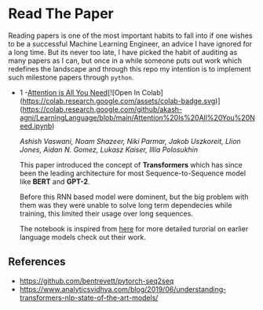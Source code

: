 # Read The Paper
Reading papers is one of the most important habits to fall into if one wishes to be a successful Machine Learning Engineer, an advice I have ignored for a long time.
But its never too late, I have picked the habit of auditing as many papers as I can, but once in a while someone puts out work which redefines the landscape and through this repo my intention is to implement such milestone papers through `python`.

* 1 -[Attention is All You Need](https://github.com/akash-agni/ReadThePaper/blob/main/Attention%20Is%20All%20You%20Need.ipynb")[![Open In Colab](https://colab.research.google.com/assets/colab-badge.svg)](https://colab.research.google.com/github/akash-agni/LearningLanguage/blob/main/Attention%20Is%20All%20You%20Need.ipynb)

    <i>Ashish Vaswani, Noam Shazeer, Niki Parmar, Jakob Uszkoreit, Llion Jones, Aidan N. Gomez, Lukasz Kaiser, Illia Polosukhin</i>

    This paper introduced the concept of <b>Transformers</b> which has since been the leading architecture for most Sequence-to-Sequence model like <b>BERT</b> and <b>GPT-2</b>.

    Before this RNN based model were dominent, but the big problem with them was they were unable to solve long term dependecies while training, this limited their usage over long sequences.

    The notebook is inspired from <a href="https://github.com/bentrevett/pytorch-seq2seq">here</a> for more detailed turorial on earlier language models check out their work.

## References
- https://github.com/bentrevett/pytorch-seq2seq
- https://www.analyticsvidhya.com/blog/2019/06/understanding-transformers-nlp-state-of-the-art-models/
